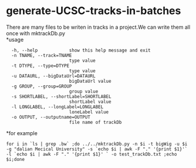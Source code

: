 # generate-UCSC-tracks-in-batches
There are many files to be writen in tracks in a project.We can write them all once with mktrackDb.py</br>
*usage
```Options:
  -h, --help            show this help message and exit
  -n TNAME, --track=TNAME
                        type value
  -t DTYPE, --type=DTYPE
                        type value
  -u DATAURL, --bigDataUrl=DATAURL
                        bigDataUrl value
  -g GROUP, --group=GROUP
                        group value
  -s SHORTLABEL, --shortLabel=SHORTLABEL
                        shortLabel value
  -l LONGLABEL, --longLabel=LONGLABEL
                        loneLabel value
  -o OUTPUT, --outputname=OUTPUT
                        file name of trackDb
```
*for example
```
for i in `ls | grep .bw` ;do ../../mktrackDb.py -n $i -t bigWig -u $i -g "dalian Mecical University" -s `echo $i | awk -F "." '{print $1}'` -l `echo $i | awk -F "." '{print $1}' ` -o test_trackDb.txt ;echo $i;done
```
